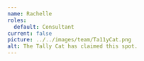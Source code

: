 ```yaml
---
name: Rachelle
roles:
  default: Consultant
current: false
picture: ../../images/team/Ta11yCat.png
alt: The Tally Cat has claimed this spot.
---
```

